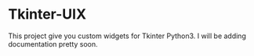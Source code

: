 # Tkinter-UIX
This project give you custom widgets for Tkinter Python3. I will be adding documentation pretty soon.
